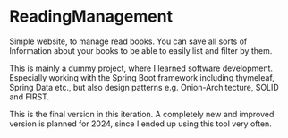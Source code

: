 # ReadingManagement

Simple website, to manage read books. You can save all sorts of Information about your books to be able to easily list and filter by them. 

This is mainly a dummy project, where I learned software development. Especially working with the Spring Boot framework including thymeleaf, Spring Data etc., but also design patterns e.g. Onion-Architecture, SOLID and FIRST.

This is the final version in this iteration. A completely new and improved version is planned for 2024, since I ended up using this tool very often.  